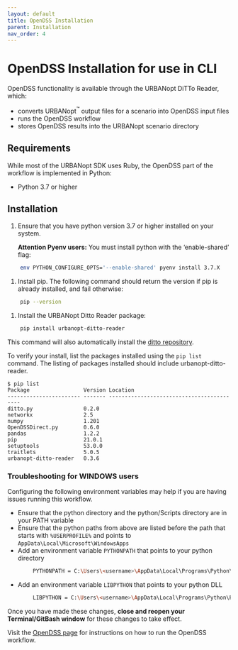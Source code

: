```yaml
---
layout: default
title: OpenDSS Installation
parent: Installation
nav_order: 4
---
```


# OpenDSS Installation for use in CLI

OpenDSS functionality is available through the URBANopt DiTTo Reader, which:

- converts URBANopt<sup>&trade;</sup> output files for a scenario into OpenDSS input files
- runs the OpenDSS workflow
- stores OpenDSS results into the URBANopt scenario directory

## Requirements

While most of the URBANopt SDK uses Ruby, the OpenDSS part of the workflow is implemented in Python:

- Python 3.7 or higher

## Installation

1. Ensure that you have python version 3.7 or higher installed on your system.

	**Attention Pyenv users:** You must install python with the ‘enable-shared’ flag:
```bash
	env PYTHON_CONFIGURE_OPTS='--enable-shared' pyenv install 3.7.X
```

1. Install pip.  The following command should return the version if pip is already installed, and fail otherwise:
```bash
	pip --version
```

1. Install the URBANopt Ditto Reader package:
```bash
	pip install urbanopt-ditto-reader
```

This command will also automatically install the [ditto repository](https://github.com/NREL/ditto).

To verify your install, list the packages installed using the ```pip list``` command. The listing of packages installed should include urbanopt-ditto-reader.

```
$ pip list
Package                 Version Location
----------------------- ------- ------------------------------------------
ditto.py				0.2.0
networkx            	2.5
numpy               	1.201
OpenDSSDirect.py    	0.6.0
pandas              	1.2.2
pip                 	21.0.1
setuptools          	53.0.0
traitlets           	5.0.5
urbanopt-ditto-reader 	0.3.6
```

### Troubleshooting for WINDOWS users

Configuring the following environment variables may help if you are having issues running this workflow.
- Ensure that the python directory and the python/Scripts directory are in your PATH variable
- Ensure that the python paths from above are listed before the path that starts with `%USERPROFILE%` and points to `AppData\Local\Microsoft\WindowsApps`
- Add an environment variable `PYTHONPATH` that points to your python directory
```bash
		PYTHONPATH = C:\Users\<username>\AppData\Local\Programs\Python\Python37
```
- Add an environment variable `LIBPYTHON` that points to your python DLL
```bash
		LIBPYTHON = C:\Users\<username>\AppData\Local\Programs\Python\Python37\python37.dll
```

Once you have made these changes, **close and reopen your Terminal/GitBash window** for these changes to take effect.

Visit the [OpenDSS page](../workflows/opendss/opendss.md#usage) for instructions on how to run the OpenDSS workflow.
